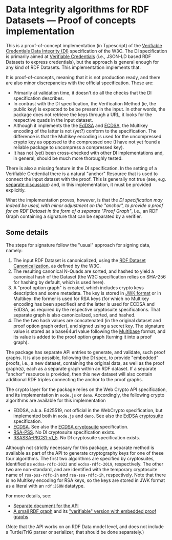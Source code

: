 # Data Integrity algorithms for RDF Datasets — Proof of concepts implementation

This is a proof-of-concept implementation (in Typescript) of the [Verifiable Credentials Data Integrity (DI)](https://www.w3.org/TR/vc-data-integrity/) specification of the W3C. 
The DI specification is primarily aimed at [Verifiable Credentials](https://www.w3.org/TR/vc-data-model-2.0/) (i.e., JSON-LD based RDF Datasets to express credentials), but the approach is general enough for any kind of RDF Datasets. 
This implementation implements that.

It is proof-of-concepts, meaning that it is not production ready, and there are also minor discrepancies with the official specification. These are:

- Primarily at validation time, it doesn't do all the checks that the DI specification describes.
- In contrast with the DI specification, the Verification Method (ie, the public key) is expected to be be present in the input. In other words, the package does not retrieve the keys through a URL, it looks for the respective quads in the input dataset.
- Although it implements the the [EdDSA](https://www.w3.org/TR/vc-di-eddsa/) and [ECDSA](https://www.w3.org/TR/vc-di-ecdsa/), the Multikey encoding of the latter is not (yet?) conform to the specification.
The difference is that the Multikey encoding is used for the uncompressed crypto key as opposed to the compressed one (I have not yet found a reliable package to uncompress a compressed key).
- It has not (yet) been cross-checked with other DI implementations and, in general, should be much more thoroughly tested.

There is also a missing feature in the DI specification. In the setting of a Verifiable Credential there is a natural "anchor" Resource that is used to connect the input dataset with the proof. 
This is generally not true (see, e.g. [separate discussion](https://github.com/w3c/vc-data-model/issues/1248)) and, in this implementation, it must be provided explicitly.

What the implementation proves, however, is that the _DI specification may indeed be used, with minor adjustment on the "anchor", to provide a proof for an RDF Dataset in the form of a separate "Proof Graph"_, i.e., an RDF Graph containing a signature that can be separated by a verifier.

## Some details

The steps for signature follow the "usual" approach for signing data, namely:

1. The input RDF Dataset is canonicalized, using the [RDF Dataset Canonicalization](https://www.w3.org/TR/rdf-canon/), as defined by the W3C.
2. The resulting canonical N-Quads are sorted, and hashed to yield a canonical hash of the Dataset (the W3C specification relies on SHA-256 for hashing by default, which is used here).
3. A "proof option graph" is created, which includes crypto keys description and some metadata. The key is stored in [JWK format](https://www.rfc-editor.org/rfc/rfc7517) or in Multikey: the former is used for RSA keys (for which no Multikey encoding has been specified) and the latter is used for ECDSA and EdDSA, as required by the respective cryptosuite specifications. That separate graph is also canonicalized, sorted, and hashed.
4. The the two hash values are concatenated (in the original dataset and proof option graph order), and signed using a secret key. The signature value is stored as a base64url value following the [Multibase](https://datatracker.ietf.org/doc/draft-multiformats-multibase) format, and its value is added to the proof option graph (turning it into a proof graph).

The package has separate API entries to generate, and validate, such proof graphs. It is also possible, following the DI spec, to provide "embedded" proofs, i.e., a new dataset, containing the original data, as well as the proof graph(s), each as a separate graph within an RDF dataset. If a separate "anchor" resource is provided, then this new dataset will also contain additional RDF triples connecting the anchor to the proof graphs.

The crypto layer for the package relies on the Web Crypto API specification, and its implementation in `node.js` or `deno`. Accordingly, the following crypto algorithms are available for this implementation

- EDDSA, a.k.a. Ed25519, not official in the WebCrypto specification, but implemented both in `node.js` and `deno`. See also the [EdDSA cryptosuite](https://www.w3.org/TR/vc-di-eddsa/) specification.
- [ECDSA](https://w3c.github.io/webcrypto/#ecdsa). See also the [ECDSA cryptosuite](https://www.w3.org/TR/vc-di-ecdsa/) specification.
- [RSA-PSS](https://w3c.github.io/webcrypto/#rsa-pss). No DI cryptosuite specification exists.
- [RSASSA-PKCS1-v1_5](https://w3c.github.io/webcrypto/#rsassa-pkcs1). No DI cryptosuite specification exists.

Although not strictly necessary for this package, a separate method is available as part of the API to generate cryptography keys for one of these four algorithms. 
The first two algorithms are specified by cryptosuites, identified as `eddsa-rdfc-2022` and `ecdsa-rdfc-2019`, respectively.
The other two are non-standard, and are identified with the temporary cryptosuite name of `rsa-pss-rdfc-ih` and `rsa-ssa-rdfc-ih`, respectively. Note that there is no Multikey encoding for RSA keys, so the keys are stored in JWK format as a literal with an `rdf:JSON` datatype.

For more details, see:

- [Separate document for the API](https://iherman.github.io/rdfjs-di/modules/index.html)
- [A small RDF graph](https://github.com/iherman/rdfjs-di/blob/main/examples/small.ttl) and its ["verifiable" version with embedded proof graphs](https://github.com/iherman/rdfjs-di/blob/main/examples/small_with_proofs.ttl) 

(Note that the API works on an RDF Data model level, and does not include a Turtle/TriG parser or serializer; that should be done separately.)
